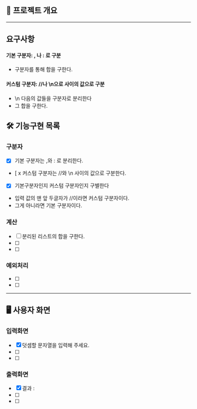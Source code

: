 

## 📖 프로젝트 개요

---
## 요구사항
#### 기본 구분자: , 나 : 로 구분
- 구분자를 통해 합을 구한다.
#### 커스텀 구분자: //나 \n으로 사이의 값으로 구분
- \n 다음의 값들을 구분자로 분리한다
- 그 합을 구한다.
## 🛠️ 기능구현 목록
### 구분자
- [x] 기본 구분자는 ,와 : 로 분리한다.
- [ x 커스텀 구분자는 //와 \n 사이의 값으로 구분한다.
- [x] 기본구분자인지 커스텀 구분자인지 구별한다
- 입력 값의 맨 앞 두글자가 //이라면 커스텀 구분자이다.
- 그게 아니라면 기본 구분자이다.

### 계산
- [ ] 분리된 리스트의 합을 구한다.
- [ ]
- [ ]
### 예외처리
- [ ]
- [ ]

---
## 🖥️ 사용자 화면
### 입력화면
- [x] 덧셈할 문자열을 입력해 주세요.
- [ ]
- [ ]
### 출력화면
- [x] 결과 :
- [ ]
- [ ]